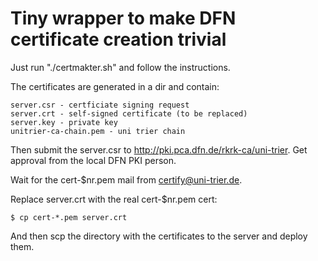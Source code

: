Tiny wrapper to make DFN certificate creation trivial
=====================================================

Just run "./certmakter.sh" and follow the instructions.

The certificates are generated in a <servername> dir and contain:
```
server.csr - certficiate signing request
server.crt - self-signed certificate (to be replaced)
server.key - private key
unitrier-ca-chain.pem - uni trier chain
```

Then submit the server.csr to http://pki.pca.dfn.de/rkrk-ca/uni-trier.
Get approval from the local DFN PKI person. 

Wait for the cert-$nr.pem mail from certify@uni-trier.de. 

Replace server.crt with the real cert-$nr.pem cert:
```
$ cp cert-*.pem server.crt
```

And then scp the directory with the certificates to the server and deploy
them.



